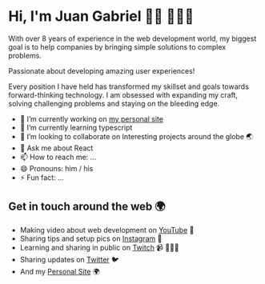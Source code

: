 # Hi, I'm Juan Gabriel 👋🏽 👨🏽‍💻

With over 8 years of experience in the web development world, my biggest goal is to help companies by bringing 
simple solutions to complex problems.

Passionate about developing amazing user experiences!

Every position I have held has transformed my skillset and goals towards forward-thinking technology.
I am obsessed with expanding my craft, solving challenging problems and staying on the bleeding edge.


- 🔭 I’m currently working on [my personal site](https://github.com/juangabrielr4/juangabriel)
- 🌱 I’m currently learning typescript
- 👯 I’m looking to collaborate on Interesting projects around the globe 🌏
- 💬 Ask me about React
- 📫 How to reach me: ...
- 😄 Pronouns: him / his
- ⚡ Fun fact: ...

## Get in touch around the web 🌍
- Making video about web development on [YouTube](https://www.youtube.com/channel/UCi0J3yA3m5CuyR8E-0SE23w) 📼
- Sharing tips and setup pics on [Instagram](https://instagram.com/juangabrielrc) 📸
-  Learning and sharing in public on [Twitch](https://twitch.tv/juangabrielr4) 📹 👨🏽‍💻
- Sharing updates on [Twitter](https://twitter.com/juangabrielr4) 🐦
- And my [Personal Site](https://juangabriel.dev) 🌍
